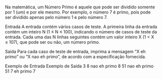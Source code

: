 Na matemática, um Número Primo é aquele que pode ser dividido somente por 1 (um) e por ele mesmo. 
Por exemplo, o número 7 é primo, pois pode ser dividido apenas pelo número 1 e pelo número 7.

Entrada
A entrada contém vários casos de teste. A primeira linha da entrada contém um inteiro N (1 ≤ N ≤ 100), 
indicando o número de casos de teste da entrada. Cada uma das N linhas seguintes contém um valor 
inteiro X (1 < X ≤ 107), que pode ser ou não, um número primo.

Saída
Para cada caso de teste de entrada, imprima a mensagem “X eh primo” ou “X nao eh primo”, de acordo com a 
especificação fornecida.

 
Exemplo de Entrada	Exemplo de Saída
3						8 nao eh primo
8						51 nao eh primo
51						7 eh primo
7


